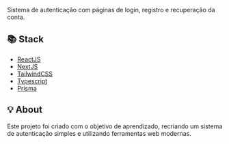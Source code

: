 
Sistema de autenticação com páginas de login, registro e recuperação da conta.




## 📚 Stack

- [ReactJS](https://reactjs.org/)
- [NextJS](https://nextjs.org/)
- [TailwindCSS](https://tailwindcss.com/)
- [Typescript](https://www.typescriptlang.org/)
- [Prisma](https://www.prisma.io/)

## 💡 About

Este projeto foi criado com o objetivo de aprendizado, recriando um sistema de autenticação simples e utilizando ferramentas web modernas.

